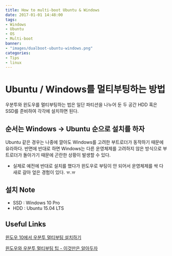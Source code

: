 ```yaml
---
title: How to multi-boot Ubuntu & Windows
date: 2017-01-01 14:48:00
tags:
- Windows
- Ubuntu
- OS
- Multi-boot
banner:
- "images/dualboot-ubuntu-windows.png"
categories:
- Tips
- linux
---
```


# Ubuntu / Windows를 멀티부팅하는 방법
우분투와 윈도우를 멀티부팅하는 법은 일단 파티션을 나누어 둔 두 공간 HDD 혹은 SSD를 준비하여 각각에 설치하면 된다.

## 순서는 Windows -> Ubuntu 순으로 설치를 하자
Ubuntu 같은 경우는 나중에 깔아도 Windows를 고려한 부트로더가 동작하기 때문에 유라하다. 반면에 반대로 하면 Windows는 다른 운영체제를 고려하지 않은 방식으로 부트로더가 돌아가기 때문에 곤란한 상황이 발생할 수 있다.

* 실제로 예전에 반대로 설치를 했다가 윈도우로 부팅이 안 되어서 운영체제를 싹 다 새로 갈아 엎은 경험이 있다. ㅠ.ㅠ

## 설치 Note
- SSD : Windows 10 Pro
- HDD : Ubuntu 15.04 LTS

## Useful Links
[윈도우 10에서 우분투 멀티부팅 설치하기](http://palpit.tistory.com/766)

[윈도우와 우분투 멀티부팅 팁 - 이것만은 알아두자](http://www.itworld.co.kr/news/94871)
